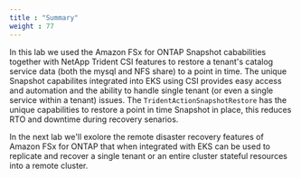 ```yaml
---
title : "Summary"
weight : 77
---
```

In this lab we used the Amazon FSx for ONTAP Snapshot cababilities together with NetApp Trident CSI features to restore a tenant's catalog service data (both the mysql and NFS share) to a point in time. The unique Snapshot capabilites integrated into EKS using CSI provides easy access and automation and the ability to handle single tenant (or even a single service within a tenant) issues. The `TridentActionSnapshotRestore` has the unique capabilities to restore a point in time Snapshot in place, this reduces RTO and downtime during recovery senarios. 

In the next lab we'll exolore the remote disaster recovery features of Amazon FSx for ONTAP that when integrated with EKS can be used to replicate and recover a single tenant or an entire cluster stateful resources into a remote cluster. 